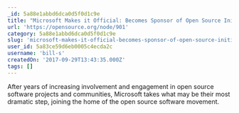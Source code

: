 ```yaml
---
_id: 5a88e1abbd6dca0d5f0d1c9e
title: "Microsoft Makes it Official: Becomes Sponsor of Open Source Initiative"
url: 'https://opensource.org/node/901'
category: 5a88e1abbd6dca0d5f0d1c9e
slug: 'microsoft-makes-it-official-becomes-sponsor-of-open-source-initiative'
user_id: 5a83ce59d6eb0005c4ecda2c
username: 'bill-s'
createdOn: '2017-09-29T13:43:35.000Z'
tags: []
---
```


After years of increasing involvement and engagement in open source software projects and communities, Microsoft takes what may be their most dramatic step, joining the home of the open source software movement.

